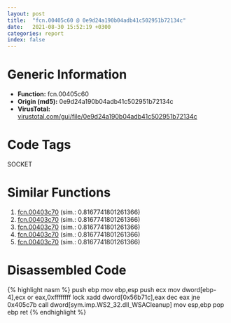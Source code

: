 ```yaml
---
layout: post
title:  "fcn.00405c60 @ 0e9d24a190b04adb41c502951b72134c"
date:   2021-08-30 15:52:19 +0300
categories: report
index: false
---
```


# Generic Information
- **Function:** fcn.00405c60
- **Origin (md5):** 0e9d24a190b04adb41c502951b72134c
- **VirusTotal:** [virustotal.com/gui/file/0e9d24a190b04adb41c502951b72134c][virustotal_ref]

# Code Tags
<span class="tag" id="SOCKET">SOCKET</span>


# Similar Functions

1. [fcn.00403c70][similar_1_ref] (sim.: 0.8167741801261366)
2. [fcn.00403c70][similar_2_ref] (sim.: 0.8167741801261366)
3. [fcn.00403c70][similar_3_ref] (sim.: 0.8167741801261366)
4. [fcn.00403c70][similar_4_ref] (sim.: 0.8167741801261366)
5. [fcn.00403c70][similar_5_ref] (sim.: 0.8167741801261366)


# Disassembled Code

{% highlight nasm %}
push ebp
mov ebp,esp
push ecx
mov dword[ebp-4],ecx
or eax,0xffffffff
lock xadd dword[0x56b71c],eax
dec eax
jne 0x405c7b
call dword[sym.imp.WS2_32.dll_WSACleanup]
mov esp,ebp
pop ebp
ret 
{% endhighlight %}


[similar_1_ref]: /report/fcn.00403c70@0e9d24a190b04adb41c502951b72134c
[similar_2_ref]: /report/fcn.00403c70@d50bcea10641ce5b9a5d746273df8a0a
[similar_3_ref]: /report/fcn.00403c70@4658cbcafaaa1d06130eddbdfa41cfd5
[similar_4_ref]: /report/fcn.00403c70@38d41d729f8f30faf0dd96f0c7acba4b
[similar_5_ref]: /report/fcn.00403c70@b087b9611605c28cc2f86356efd33bcb
[virustotal_ref]: https://www.virustotal.com/gui/file/0e9d24a190b04adb41c502951b72134c